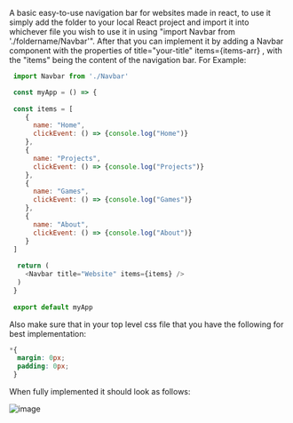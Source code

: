 A basic easy-to-use navigation bar for websites made in react, to use it simply add the folder to your local React project and import it into whichever file you wish to use it in using "import Navbar from './foldername/Navbar'". After that you can implement it by adding a Navbar component with the properties of title="your-title" items={items-arr} , with the "items" being the content of the navigation bar. For Example: 
```javascript
 import Navbar from './Navbar'

 const myApp = () => {
 
 const items = [
    {
      name: "Home",
      clickEvent: () => {console.log("Home")}
    },
    {
      name: "Projects",
      clickEvent: () => {console.log("Projects")}
    },
    {
      name: "Games",
      clickEvent: () => {console.log("Games")}
    },
    {
      name: "About",
      clickEvent: () => {console.log("About")}
    }
 ]
  
  return (
    <Navbar title="Website" items={items} />
  )
 }
 
 export default myApp
```
Also make sure that in your top level css file that you have the following for best implementation:
```css
*{
  margin: 0px;
  padding: 0px;
 }
```
When fully implemented it should look as follows:

![image](https://i.imgur.com/kaHlUvN.png)
